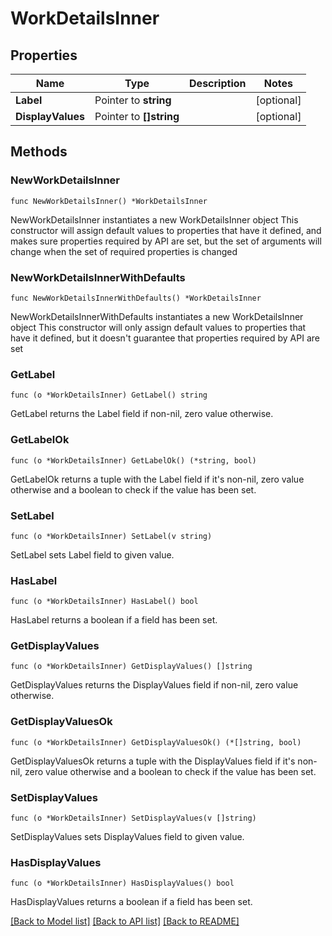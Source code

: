 # WorkDetailsInner

## Properties

Name | Type | Description | Notes
------------ | ------------- | ------------- | -------------
**Label** | Pointer to **string** |  | [optional] 
**DisplayValues** | Pointer to **[]string** |  | [optional] 

## Methods

### NewWorkDetailsInner

`func NewWorkDetailsInner() *WorkDetailsInner`

NewWorkDetailsInner instantiates a new WorkDetailsInner object
This constructor will assign default values to properties that have it defined,
and makes sure properties required by API are set, but the set of arguments
will change when the set of required properties is changed

### NewWorkDetailsInnerWithDefaults

`func NewWorkDetailsInnerWithDefaults() *WorkDetailsInner`

NewWorkDetailsInnerWithDefaults instantiates a new WorkDetailsInner object
This constructor will only assign default values to properties that have it defined,
but it doesn't guarantee that properties required by API are set

### GetLabel

`func (o *WorkDetailsInner) GetLabel() string`

GetLabel returns the Label field if non-nil, zero value otherwise.

### GetLabelOk

`func (o *WorkDetailsInner) GetLabelOk() (*string, bool)`

GetLabelOk returns a tuple with the Label field if it's non-nil, zero value otherwise
and a boolean to check if the value has been set.

### SetLabel

`func (o *WorkDetailsInner) SetLabel(v string)`

SetLabel sets Label field to given value.

### HasLabel

`func (o *WorkDetailsInner) HasLabel() bool`

HasLabel returns a boolean if a field has been set.

### GetDisplayValues

`func (o *WorkDetailsInner) GetDisplayValues() []string`

GetDisplayValues returns the DisplayValues field if non-nil, zero value otherwise.

### GetDisplayValuesOk

`func (o *WorkDetailsInner) GetDisplayValuesOk() (*[]string, bool)`

GetDisplayValuesOk returns a tuple with the DisplayValues field if it's non-nil, zero value otherwise
and a boolean to check if the value has been set.

### SetDisplayValues

`func (o *WorkDetailsInner) SetDisplayValues(v []string)`

SetDisplayValues sets DisplayValues field to given value.

### HasDisplayValues

`func (o *WorkDetailsInner) HasDisplayValues() bool`

HasDisplayValues returns a boolean if a field has been set.


[[Back to Model list]](../README.md#documentation-for-models) [[Back to API list]](../README.md#documentation-for-api-endpoints) [[Back to README]](../README.md)


